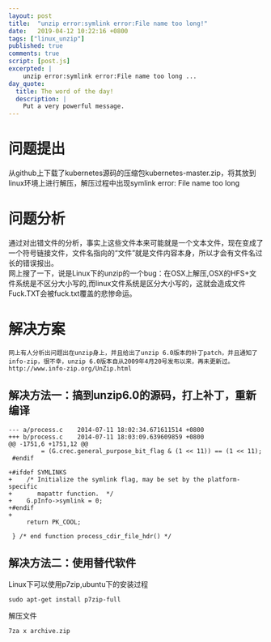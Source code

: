 ```yaml
---
layout: post
title:  "unzip error:symlink error:File name too long!"
date:   2019-04-12 10:22:16 +0800
tags: ["linux_unzip"]
published: true
comments: true
script: [post.js]
excerpted: |
    unzip error:symlink error:File name too long ...
day_quote:
  title: The word of the day!
  description: |
    Put a very powerful message.
---
```

<!--more-->

# 问题提出

从github上下载了kubernetes源码的压缩包kubernetes-master.zip，将其放到linux环境上进行解压，解压过程中出现symlink error: File name too long

# 问题分析

通过对出错文件的分析，事实上这些文件本来可能就是一个文本文件，现在变成了一个符号链接文件，文件名指向的“文件”就是文件内容本身，所以才会有文件名过长的错误报出。  
网上搜了一下，说是Linux下的unzip的一个bug：在OSX上解压,OSX的HFS+文件系统是不区分大小写的,而linux文件系统是区分大小写的，这就会造成文件Fuck.TXT会被fuck.txt覆盖的悲惨命运。

# 解决方案

`网上有人分析出问题出在unzip身上，并且给出了unzip 6.0版本的补丁patch，并且通知了info-zip，很不幸，unzip 6.0版本自从2009年4月20号发布以来，再未更新过。http://www.info-zip.org/UnZip.html`

## 解决方法一：搞到unzip6.0的源码，打上补丁，重新编译

```
--- a/process.c    2014-07-11 18:02:34.671611514 +0800
+++ b/process.c    2014-07-11 18:03:09.639609859 +0800
@@ -1751,6 +1751,12 @@
         = (G.crec.general_purpose_bit_flag & (1 << 11)) == (1 << 11);
 #endif

+#ifdef SYMLINKS 
+    /* Initialize the symlink flag, may be set by the platform-specific 
+       mapattr function.  */ 
+    G.pInfo->symlink = 0; 
+#endif 
+
     return PK_COOL;

 } /* end function process_cdir_file_hdr() */
```

## 解决方法二：使用替代软件

Linux下可以使用p7zip,ubuntu下的安装过程

```
sudo apt-get install p7zip-full
```

解压文件

```
7za x archive.zip
```
